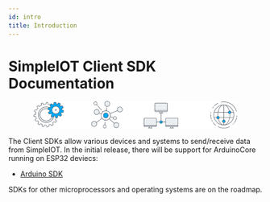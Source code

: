 ```yaml
---
id: intro
title: Introduction
---
```


# SimpleIOT Client SDK Documentation

<p align="center">


<img src="/img/client-sdk.png" width="80%" />

</p>

The Client SDKs allow various devices and systems to send/receive data from SimpleIOT.  In the initial release, there will be support for ArduinoCore running on ESP32 deviecs:

- [Arduino SDK](arduino/intro)

SDKs for other microprocessors and operating systems are on the roadmap.

